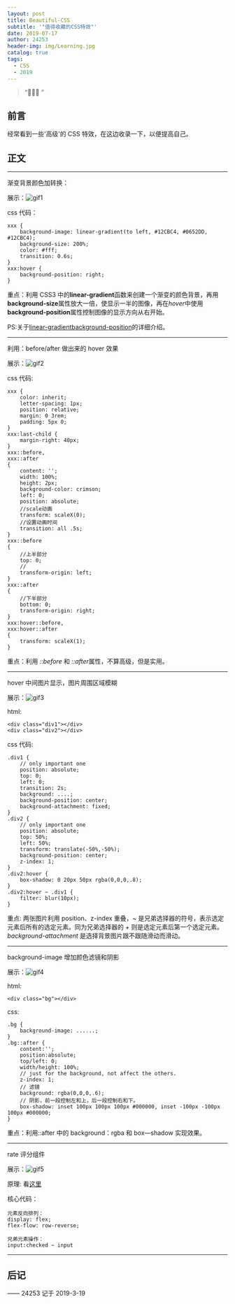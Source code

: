 ```yaml
---
layout: post
title: Beautiful-CSS
subtitle: '"值得收藏的CSS特效"'
date: 2019-07-17
author: 24253
header-img: img/Learning.jpg
catalog: true
tags:
  - CSS
  - 2019
---
```


> “🙉🙉🙉 ”

## 前言

经常看到一些'高级'的 CSS 特效，在这边收录一下，以便提高自己。

## 正文

---

渐变背景颜色加转换：

展示：![gif1](https://raw.githubusercontent.com/Tokunaga-X/Tokunaga-X.github.io/master/img/cssAnimation1.gif)

css 代码：

```
xxx {
    background-image: linear-gradient(to left, #12CBC4, #0652DD, #12CBC4);
    background-size: 200%;
    color: #fff;
    transition: 0.6s;
}
xxx:hover {
    background-position: right;
}
```

重点：利用 CSS3 中的**linear-gradient**函数来创建一个渐变的颜色背景，再用**background-size**属性放大一倍，使显示一半的图像，再在*hover*中使用**background-position**属性控制图像的显示方向从右开始。

PS:关于[linear-gradient](https://www.runoob.com/cssref/func-linear-gradient.html)[background-position](http://www.w3school.com.cn/cssref/pr_background-position.asp)的详细介绍。

---

利用：before/after 做出来的 hover 效果

展示：![gif2](https://raw.githubusercontent.com/Tokunaga-X/Tokunaga-X.github.io/master/img/cssAnimation2.gif)

css 代码:

```
xxx {
    color: inherit;
    letter-spacing: 1px;
    position: relative;
    margin: 0 3rem;
    padding: 5px 0;
}
xxx:last-child {
    margin-right: 40px;
}
xxx::before,
xxx::after
{
    content: '';
    width: 100%;
    height: 2px;
    background-color: crimson;
    left: 0;
    position: absolute;
    //scale动画
    transform: scaleX(0);
    //设置动画时间
    transition: all .5s;
}
xxx::before
{
    //上半部分
    top: 0;
    //
    transform-origin: left;
}
xxx::after
{
    //下半部分
    bottom: 0;
    transform-origin: right;
}
xxx:hover::before,
xxx:hover::after
{
    transform: scaleX(1);
}
```

重点：利用 _::before_ 和 *::after*属性，不算高级，但是实用。

---

hover 中间图片显示，图片周围区域模糊

展示：![gif3](https://raw.githubusercontent.com/Tokunaga-X/Tokunaga-X.github.io/master/img/cssAnimation3.gif)

html:

```
<div class="div1"></div>
<div class="div2"></div>
```

css 代码:

```
.div1 {
    // only important one
    position: absolute;
    top: 0;
    left: 0;
    transition: 2s;
    background: ....;
    background-position: center;
    background-attachment: fixed;
}
.div2 {
    // only important one
    position: absolute;
    top: 50%;
    left: 50%;
    transform: translate(-50%,-50%);
    background-position: center;
    z-index: 1;
}
.div2:hover {
    box-shadow: 0 20px 50px rgba(0,0,0,.8);
}
.div2:hover ~ .div1 {
    filter: blur(10px);
}
```

重点: 两张图片利用 position、z-index 重叠，_~_ 是兄弟选择器的符号，表示选定元素后所有的选定元素。同为兄弟选择器的 _+_ 则是选定元素后第一个选定元素。_background-attachment_ 是选择背景图片跟不跟随滑动而滑动。

---

background-image 增加颜色滤镜和阴影

展示：![gif4](https://raw.githubusercontent.com/Tokunaga-X/Tokunaga-X.github.io/master/img/cssAnimation4.png)

html:

```
<div class="bg"></div>
```

css:

```
.bg {
    background-image: ......;
}
.bg::after {
    content:'';
    position:absolute;
    top/left: 0;
    width/height: 100%;
    // just for the background, not affect the others.
    z-index: 1;
    // 滤镜
    background: rgba(0,0,0,.6);
    // 阴影，前一段控制左和上，后一段控制右和下。
    box-shadow: inset 100px 100px 100px #000000, inset -100px -100px 100px #000000;
}
```

重点：利用::after 中的 background：rgba 和 box—shadow 实现效果。

---

rate 评分组件

展示：![gif5](https://raw.githubusercontent.com/Tokunaga-X/Tokunaga-X.github.io/master/img/cssAnimation5.gif)

原理: 看[这里](https://juejin.im/post/5d57adf5f265da03e3697e1b)

核心代码：

```
元素反向排列：
display: flex;
flex-flow: row-reverse;

兄弟元素操作：
input:checked ~ input
```

---

## 后记

—— 24253 记于 2019-3-19
